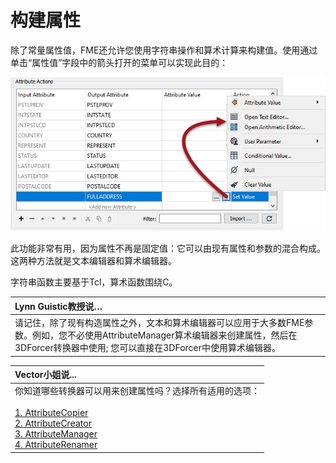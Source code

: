 # 构建属性

除了常量属性值，FME还允许您使用字符串操作和算术计算来构建值。使用通过单击“属性值”字段中的箭头打开的菜单可以实现此目的：

![](../.gitbook/assets/img1.001.attributemanagersetmenu.png)

此功能非常有用，因为属性不再是固定值：它可以由现有属性和参数的混合构成。这两种方法就是文本编辑器和算术编辑器。

字符串函数主要基于Tcl，算术函数围绕C。

|  Lynn Guistic教授说… |
| :--- |
|  请记住，除了现有构造属性之外，文本和算术编辑器可以应用于大多数FME参数。例如，您不必使用AttributeManager算术编辑器来创建属性，然后在3DForcer转换器中使用; 您可以直接在3DForcer中使用算术编辑器。 |

|  Vector小姐说... |
| :--- |
|  你知道哪些转换器可以用来创建属性吗？选择所有适用的选项：  <br><br>[1. AttributeCopier](http://52.73.3.37/fmedatastreaming/Manual/QAResponse2017.fmw?chapter=15&question=1&answer=1&DestDataset_TEXTLINE=C%3A%5CFMEOutput%5CQAResponse.html) <br>[2. AttributeCreator](http://52.73.3.37/fmedatastreaming/Manual/QAResponse2017.fmw?chapter=15&question=1&answer=2&DestDataset_TEXTLINE=C%3A%5CFMEOutput%5CQAResponse.html) <br>[3. AttributeManager](http://52.73.3.37/fmedatastreaming/Manual/QAResponse2017.fmw?chapter=15&question=1&answer=3&DestDataset_TEXTLINE=C%3A%5CFMEOutput%5CQAResponse.html) <br>[4. AttributeRenamer](http://52.73.3.37/fmedatastreaming/Manual/QAResponse2017.fmw?chapter=15&question=1&answer=4&DestDataset_TEXTLINE=C%3A%5CFMEOutput%5CQAResponse.html) |

